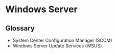 # Windows Server

## Glossary

- System Center Configuration Manager (SCCM)
- Windows Server Update Services (WSUS)
